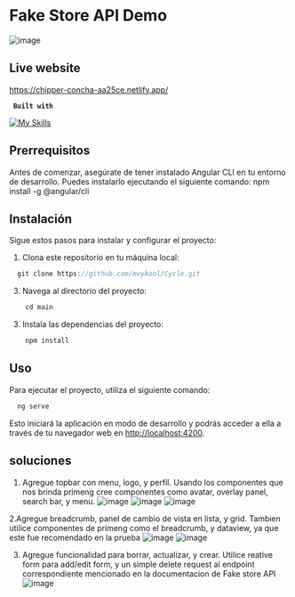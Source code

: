 # Fake Store API Demo
![image](https://github.com/mvykool/Cycle/assets/87054757/f6343801-3bc3-406a-97da-3bc77c8d216a)

## Live website
https://chipper-concha-aa25ce.netlify.app/

**` Built with`**

[![My Skills](https://skillicons.dev/icons?i=html,scss,ts,angular)](https://skillicons.dev)

## Prerrequisitos

Antes de comenzar, asegúrate de tener instalado Angular CLI en tu entorno de desarrollo. Puedes instalarlo ejecutando el siguiente comando:
npm install -g @angular/cli

## Instalación

Sigue estos pasos para instalar y configurar el proyecto:

1. Clona este repositorio en tu máquina local:
 ```javascript
   git clone https://github.com/mvykool/Cycle.git
 ```

3. Navega al directorio del proyecto:
```javascript
    cd main
```

3. Instala las dependencias del proyecto:
```javascript
    npm install
```
## Uso

Para ejecutar el proyecto, utiliza el siguiente comando:
```javascript
  ng serve
```
Esto iniciará la aplicación en modo de desarrollo y podrás acceder a ella a través de tu navegador web en [http://localhost:4200](http://localhost:4200).

## soluciones 
1. Agregue topbar con menu, logo, y perfil. Usando los componentes que nos brinda primeng cree componentes como avatar, overlay panel, search bar, y menu.
![image](https://github.com/mvykool/Cycle/assets/87054757/c7600865-e507-45e8-84de-a63ad80b9eee)
![image](https://github.com/mvykool/Cycle/assets/87054757/a307a191-43bb-4384-88c4-58c39b755259)
![image](https://github.com/mvykool/Cycle/assets/87054757/1441db5f-63a3-40f2-a521-c159c069c9a8)

2.Agregue breadcrumb, panel de cambio de vista en lista, y grid. Tambien utilice componentes de primeng como el breadcrumb, y dataview, ya que este fue recomendado en la prueba
![image](https://github.com/mvykool/Cycle/assets/87054757/2cae4311-9bbb-4222-b78b-dd5e957be1ce)
![image](https://github.com/mvykool/Cycle/assets/87054757/dc678572-c3a0-4ed5-96cf-4681b192554b)


3. Agregue funcionalidad para borrar, actualizar, y crear. Utilice reative form para add/edit form, y un simple delete request al endpoint correspondiente mencionado en la documentacion de Fake store API
![image](https://github.com/mvykool/Cycle/assets/87054757/a3cc5a28-080f-42fa-a5e8-de47351b13b2)




